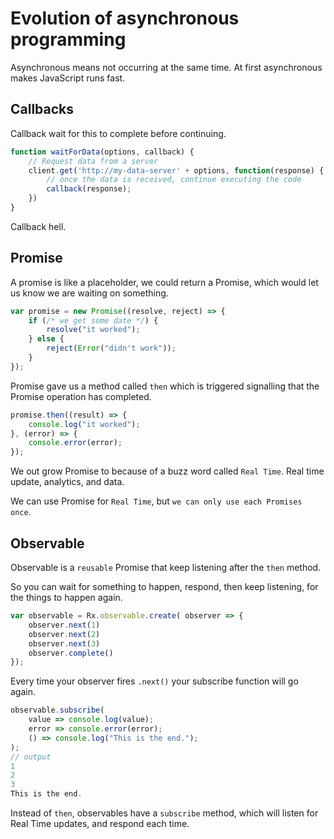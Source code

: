 # Evolution of asynchronous programming 
Asynchronous means not occurring at the same time. At first asynchronous makes JavaScript runs fast.

## Callbacks
Callback wait for this to complete before continuing.
```javascript
function waitForData(options, callback) {
    // Request data from a server
    client.get('http://my-data-server' + options, function(response) {
        // once the data is received, continue executing the code
        callback(response);
    })
}
``` 
Callback hell. 

## Promise
A promise is like a placeholder, we could return a Promise, which would let us know we are waiting on something.
```javascript
var promise = new Promise((resolve, reject) => {
    if (/* we get some date */) {
        resolve("it worked");                        
    } else {
        reject(Error("didn't work"));
    }
});
``` 

Promise gave us a method called `then` which is triggered signalling that the Promise operation has completed. 
```javascript
promise.then((result) => {
    console.log("it worked");
}, (error) => {
    console.error(error);
});
```

We out grow Promise to because of a buzz word called `Real Time`. Real time update, analytics, and data. 

We can use Promise for `Real Time`, but `we can only use each Promises once`.

## Observable
Observable is a `reusable` Promise that keep listening after the `then` method.

So you can wait for something to happen, respond, then keep listening, for the things to happen again.

```javascript
var observable = Rx.observable.create( observer => {
    observer.next(1)
    observer.next(2)
    observer.next(3)
    observer.complete()
});
```  

Every time your observer fires `.next()` your subscribe function will go again. 

```javascript
observable.subscribe(
    value => console.log(value);
    error => console.error(error);
    () => console.log("This is the end.");
);
// output
1
2
3
This is the end.
```

Instead of `then`, observables have a `subscribe` method, which will listen for Real Time updates, and respond each time.

